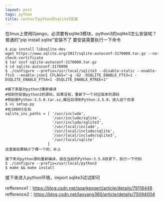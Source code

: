 ```yaml
---
layout: post
tags: python
title: centos下python的sqlite3安装
---
```


在linux上使用Django，必须要有sqlite3模块，python3的sqlite3怎么安装呢？	
普通的"pip install sqlite"安装不了	
要安装需要执行一下命令
~~~
$ pip install libsqlite-dev
wget https://www.sqlite.org/2017/sqlite-autoconf-3170000.tar.gz --no-check-certificate
$ tar zxvf sqlite-autoconf-3170000.tar.gz
$ cd sqlite-autoconf-3170000
$ ./configure --prefix=/usr/local/sqlite3 --disable-static --enable-fts5 --enable-json1 CFLAGS="-g -O2 -DSQLITE_ENABLE_FTS3=1 -DSQLITE_ENABLE_FTS4=1 -DSQLITE_ENABLE_RTREE=1"

#接下来是对python3重新编译
#找到你安装python3的源码，如果没有，重新下一个对应版本的源码
#例如是Python-3.5.0.tar.xz,解压后得到Python-3.5.0，进入这个目录
$ vi setup.py
#在1080行左右
sqlite_inc_paths = [ '/usr/include',
                     '/usr/include/sqlite',
                     '/usr/include/sqlite3',
                     '/usr/local/include',
                     '/usr/local/include/sqlite',
                     '/usr/local/include/sqlite3',
                     '/usr/local/sqlite'
                   ]
这里面如果缺少了哪一个的，补上	

接下来对python源码重新编译，就在当前的Python-3.5.0目录下，执行一下代码	
$ ./configure --prefix=/usr/local/python3
$ make && make install
~~~
接下来进入python环境，import sqlite3试试即可

refference1：https://blog.csdn.net/sparkexpert/article/details/79118448	
refference2：https://blog.csdn.net/laoyang360/article/details/75094004


